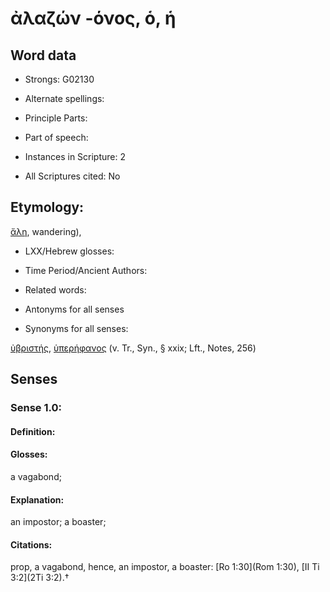 # ἀλαζών -όνος, ὁ, ἡ

<!-- Status: S2=NeedsEdits -->
<!-- Lexica used for edits:   -->

## Word data

* Strongs: G02130

* Alternate spellings:



* Principle Parts: 


* Part of speech: 


* Instances in Scripture: 2

* All Scriptures cited: No

## Etymology: 

[ἄλη](), wandering),

* LXX/Hebrew glosses: 


* Time Period/Ancient Authors: 


* Related words: 

* Antonyms for all senses

* Synonyms for all senses: 

 [ὐβριστής](../G51970/01.md), [ὑπερήφανος](../G52440/01.md) (v. Tr., Syn., § xxix; Lft., Notes, 256)

## Senses 


### Sense  1.0: 

#### Definition: 

#### Glosses: 

a vagabond; 

#### Explanation: 

an impostor; 
a boaster; 

#### Citations: 

prop, a vagabond, hence, an impostor, a boaster: [Ro 1:30](Rom 1:30), [II Ti 3:2](2Ti 3:2).†
